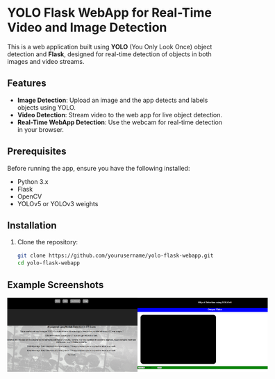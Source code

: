 # YOLO Flask WebApp for Real-Time Video and Image Detection

This is a web application built using **YOLO** (You Only Look Once) object detection and **Flask**, designed for real-time detection of objects in both images and video streams.

## Features
- **Image Detection**: Upload an image and the app detects and labels objects using YOLO.
- **Video Detection**: Stream video to the web app for live object detection.
- **Real-Time WebApp Detection**: Use the webcam for real-time detection in your browser.

## Prerequisites
Before running the app, ensure you have the following installed:
- Python 3.x
- Flask
- OpenCV
- YOLOv5 or YOLOv3 weights

## Installation

1. Clone the repository:
   ```bash
   git clone https://github.com/yourusername/yolo-flask-webapp.git
   cd yolo-flask-webapp
   ```

## Example Screenshots

<div style="display: flex; justify-content: space-between;">
  <img src="screenshot/y1.png" alt="ChatBot" width="300" />
  <img src="screenshot/y3.png" alt="Image Analyzer" width="300" />
</div>
